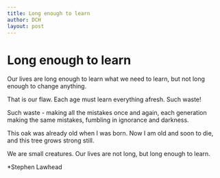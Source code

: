 ```yaml
---
title: Long enough to learn
author: DCH
layout: post
---
```

# Long enough to learn

Our lives are long enough to learn what we need to learn, but not long enough to change anything. 

That is our flaw. Each age must learn everything afresh. Such waste!

Such waste - making all the mistakes once and again, each generation making the same mistakes, fumbling in ignorance and darkness.

This oak was already old when I was born.
Now I am old and soon to die, and this tree grows strong still.

We are small creatures.
Our lives are not long, but long enough to learn.

*Stephen Lawhead